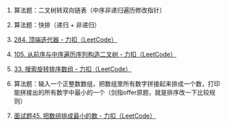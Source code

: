 
1. 算法题：二叉树转双向链表（中序非递归遍历修改指针）

2. 算法题：快排（递归 + 非递归）

3. [284. 顶端迭代器 - 力扣（LeetCode）](https://leetcode-cn.com/problems/peeking-iterator/)
 
4. [105. 从前序与中序遍历序列构造二叉树 - 力扣（LeetCode）](https://leetcode-cn.com/problems/construct-binary-tree-from-preorder-and-inorder-traversal/)

5. [33. 搜索旋转排序数组 - 力扣（LeetCode）](https://leetcode-cn.com/problems/search-in-rotated-sorted-array/)

6. 算法题：输入一个正整数数组，把数组里所有数字拼接起来排成一个数，打印能拼接出的所有数字中最小的一个（剑指offer原题，就是排序改一下比较规则）

7. [面试题45. 把数组排成最小的数 - 力扣（LeetCode）](https://leetcode-cn.com/problems/ba-shu-zu-pai-cheng-zui-xiao-de-shu-lcof/)

